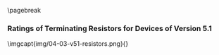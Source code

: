 \pagebreak

### Ratings of Terminating Resistors for Devices of Version 5.1


\imgcapt{img/04-03-v51-resistors.png}{}

